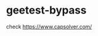 # geetest-bypass
check https://www.capsolver.com/ 





















                                                                                                                                                    